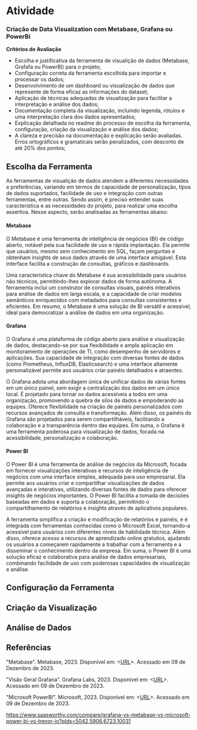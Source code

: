 # Atividade

### Criação de Data Visualization com Metabase, Grafana ou PowerBi

**Critérios de Avaliação**
- Escolha e justificativa da ferramenta de visualição de dados (Metabase, Grafafa ou PowerBI) para o projeto;
- Configuração correta da ferramenta escolhida para importar e processar os dados;
- Desenvolvimento de um dashboard ou visualização de dados que represente de forma eficaz as informações do dataset;
- Aplicação de técnicas adequadas de visualização para facilitar a interpretação e análise dos dados;
- Documentação completa da visualização, incluindo legenda, rótulos e uma interpretação clara dos dados apresentados;
- Explicação detalhada no readme do processo de escolha da ferramenta, configuração, criação da visualização e análise dos dados;
- A clareza e precisão na documentação e explicação serão avaliadas. Erros ortográficos e gramaticais serão penalizados, com desconto de até 20% dos pontos; 

## Escolha da Ferramenta
As ferramentas de visualição de dados atendem a diferentes necessidades e preferências, variando em termos de capacidade de personalização, tipos de dados suportados, facilidade de uso e integração com outras ferramentas, entre outras. Sendo assim, é preciso entender suas característica e as necessidades do projeto, para realizar uma escolha assertiva.
Nesse aspecto, serão analisadas as ferramentas abaixo:

#### Metabase 
O Metabase é uma ferramenta de inteligência de negócios (BI) de código aberto, notável pela sua facilidade de uso e rápida implantação. Ela permite que usuários, mesmo sem conhecimento em SQL, façam perguntas e obtenham insights de seus dados através de uma interface amigável. Esta interface facilita a construção de consultas, gráficos e dashboards. 

Uma característica chave do Metabase é sua acessibilidade para usuários não técnicos, permitindo-lhes explorar dados de forma autônoma. A ferramenta inclui um construtor de consultas visuais, painéis interativos para análise de dados em larga escala, e a capacidade de criar modelos semânticos enriquecidos com metadados para consultas consistentes e eficientes. Em resumo, o Metabase é uma solução de BI versátil e acessível, ideal para democratizar a análise de dados em uma organização.

#### Grafana 
O Grafana é uma plataforma de código aberto para análise e visualização de dados, destacando-se por sua flexibilidade e ampla aplicação em monitoramento de operações de TI, como desempenho de servidores e aplicações. Sua capacidade de integração com diversas fontes de dados (como Prometheus, InfluxDB, Elasticsearch) e uma interface altamente personalizável permite aos usuários criar painéis detalhados e atraentes. 

O Grafana adota uma abordagem única de unificar dados de várias fontes em um único painel, sem exigir a centralização dos dados em um único local. É projetado para tornar os dados acessíveis a todos em uma organização, promovendo a quebra de silos de dados e empoderando as equipes. Oferece flexibilidade na criação de painéis personalizados com recursos avançados de consulta e transformação. Além disso, os painéis do Grafana são projetados para serem compartilháveis, facilitando a colaboração e a transparência dentro das equipes. Em suma, o Grafana é uma ferramenta poderosa para visualização de dados, focada na acessibilidade, personalização e colaboração.

#### Power BI
O Power BI é uma ferramenta de análise de negócios da Microsoft, focada em fornecer visualizações interativas e recursos de inteligência de negócios com uma interface simples, adequada para uso empresarial. Ela permite aos usuários criar e compartilhar visualizações de dados avançadas e interativas, utilizando diversas fontes de dados para oferecer insights de negócios importantes. O Power BI facilita a tomada de decisões baseadas em dados e suporta a colaboração, permitindo o compartilhamento de relatórios e insights através de aplicativos populares. 

A ferramenta simplifica a criação e modificação de relatórios e painéis, e é integrada com ferramentas conhecidas como o Microsoft Excel, tornando-a acessível para usuários com diferentes níveis de habilidade técnica. Além disso, oferece acesso a recursos de aprendizado online gratuitos, ajudando os usuários a começarem rapidamente a trabalhar com a ferramenta e a disseminar o conhecimento dentro da empresa. Em suma, o Power BI é uma solução eficaz e colaborativa para análise de dados empresariais, combinando facilidade de uso com poderosas capacidades de visualização e análise.

## Configuração da Ferramenta

## Criação da Visualização

## Análise de Dados

## Referências

"Metabase". Metabase, 2023. Disponível em: <[URL](https://www.metabase.com/)>. Acessado em 09 de Dezembro de 2023.

"Visão Geral Grafana". Grafana Labs, 2023. Disponível em: <[URL](https://grafana.com/products/cloud/)>. Acessado em 09 de Dezembro de 2023.

"Microsoft PowerBI". Microsoft, 2023. Disponível em: <[URL](https://powerbi.microsoft.com/pt-br/landing/free-account/?ef_id=_k_CjwKCAiAvdCrBhBREiwAX6-6UrPlh70fkVf7G2UkGOT5C9o6q2m2uys9emKyBONyoZJIWsMrNors9xoCCmMQAvD_BwE_k_&OCID=AIDcmmk4cy2ahx_SEM__k_CjwKCAiAvdCrBhBREiwAX6-6UrPlh70fkVf7G2UkGOT5C9o6q2m2uys9emKyBONyoZJIWsMrNors9xoCCmMQAvD_BwE_k_&gad_source=1&gclid=CjwKCAiAvdCrBhBREiwAX6-6UrPlh70fkVf7G2UkGOT5C9o6q2m2uys9emKyBONyoZJIWsMrNors9xoCCmMQAvD_BwE)>. Acessado em 09 de Dezembro de 2023.

https://www.saasworthy.com/compare/grafana-vs-metabase-vs-microsoft-power-bi-vs-trevor-io?pIds=5042,5906,6723,10031


